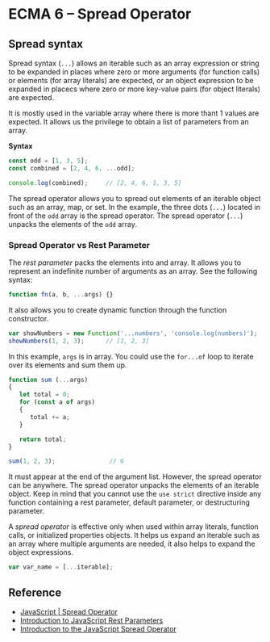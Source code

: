 # ECMA 6 – Spread Operator

## Spread syntax
Spread syntax (`...`) allows an iterable such as an array expression or string to be expanded in places where zero or more arguments (for function calls) or elements (for array literals) are expected, or an object expression to be expanded in placecs where zero or more key-value pairs (for object literals) are expected.

It is mostly used in the variable array where there is more thant 1 values are expected. It allows us the privilege to obtain a list of parameters from an array.

**Syntax**
```javascript
const odd = [1, 3, 5];
const combined = [2, 4, 6, ...odd];

console.log(combined);     // [2, 4, 6, 1, 3, 5]
```

The spread operator allows you to spread out elements of an iterable object such as an array, map, or set. In the example, the three dots (`...`) located in front of the `odd` array is the spread operator. The spread operator (`...`) unpacks the elements of the `odd` array.

### Spread Operator vs Rest Parameter

The *rest parameter* packs the elements into and array. It allows you to represent an indefinite number of arguments as an array. See the following syntax:
```javascript
function fn(a, b, ...args) {}
```

It also allows you to create dynamic function through the function constructor.
```javascript
var showNumbers = new Function('...numbers', 'console.log(numbers)');
showNumbers(1, 2, 3);      // [1, 2, 3]
```

In this example, `args` is in array. You could use the `for...of` loop to iterate over its elements and sum them up.
```javascript
function sum (...args)
{
   let total = 0;
   for (const a of args)
   {
      total += a;
   }

   return total;
}

sum(1, 2, 3);               // 6
```

It must appear at the end of the argument list. However, the spread operator can be anywhere. The spread operator unpacks the elements of an iterable object. Keep in mind that you cannot use the `use strict` directive inside any function containing a rest parameter, default parameter, or destructuring parameter.

A *spread operator* is effective only when used within array literals, function calls, or initialized properties objects. It helps us expand an iterable such as an array where multiple arguments are needed, it also helps to expand the object expressions.
```javascript
var var_name = [...iterable]; 
```

## Reference
* [JavaScript | Spread Operator](https://www.geeksforgeeks.org/javascript-spread-operator/)
* [Introduction to JavaScript Rest Parameters](https://www.javascripttutorial.net/es6/javascript-rest-parameters/)
* [Introduction to the JavaScript Spread Operator](https://www.javascripttutorial.net/es6/javascript-spread/)